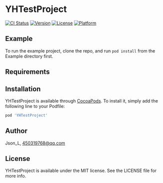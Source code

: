 # YHTestProject

[![CI Status](https://img.shields.io/travis/Json_L/YHTestProject.svg?style=flat)](https://travis-ci.org/Json_L/YHTestProject)
[![Version](https://img.shields.io/cocoapods/v/YHTestProject.svg?style=flat)](https://cocoapods.org/pods/YHTestProject)
[![License](https://img.shields.io/cocoapods/l/YHTestProject.svg?style=flat)](https://cocoapods.org/pods/YHTestProject)
[![Platform](https://img.shields.io/cocoapods/p/YHTestProject.svg?style=flat)](https://cocoapods.org/pods/YHTestProject)

## Example

To run the example project, clone the repo, and run `pod install` from the Example directory first.

## Requirements

## Installation

YHTestProject is available through [CocoaPods](https://cocoapods.org). To install
it, simply add the following line to your Podfile:

```ruby
pod 'YHTestProject'
```

## Author

Json_L, 450319768@qq.com

## License

YHTestProject is available under the MIT license. See the LICENSE file for more info.
